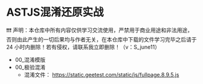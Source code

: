 # ASTJS混淆还原实战

❗❗❗ 声明：本仓库中所有内容仅供学习交流使用，严禁用于商业用途和非法用途，否则由此产生的一切后果均与作者无关，在本仓库中下载的文件学习完毕之后请于 24 小时内删除！若有侵权，请联系我立即删除！（v：S_june11）

* 00_混淆模版
* 00_极验混淆
  * 混淆文件： https://static.geetest.com/static/js/fullpage.8.9.5.js

